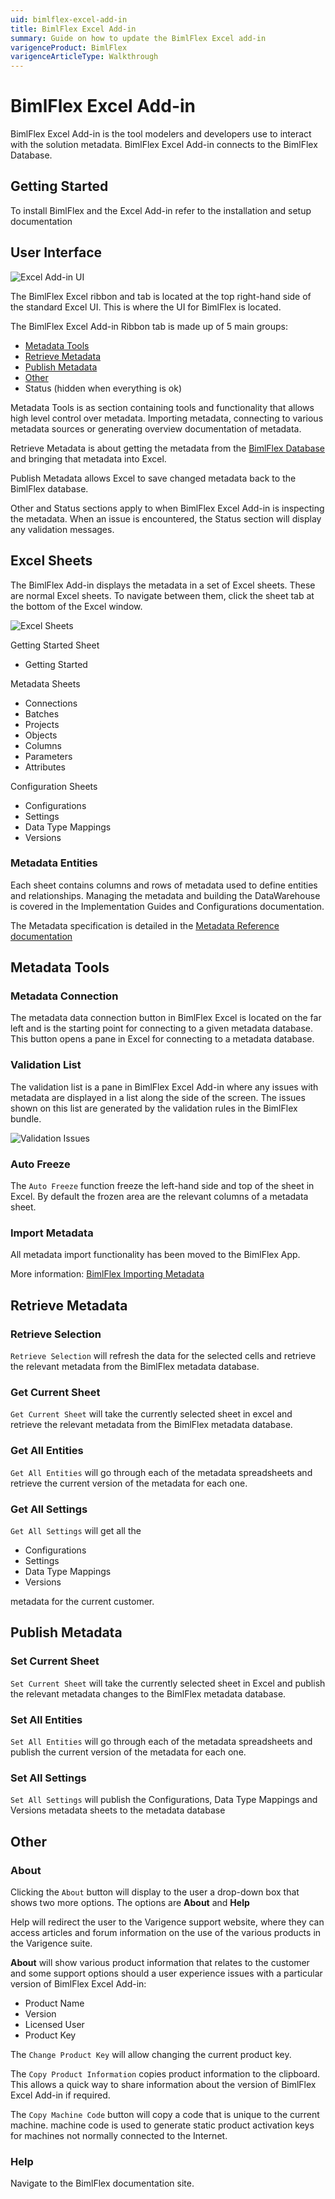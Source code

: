 ```yaml
---
uid: bimlflex-excel-add-in
title: BimlFlex Excel Add-in
summary: Guide on how to update the BimlFlex Excel add-in
varigenceProduct: BimlFlex
varigenceArticleType: Walkthrough
---
```

# BimlFlex Excel Add-in

BimlFlex Excel Add-in is the tool modelers and developers use to interact with the solution metadata. BimlFlex Excel Add-in connects to the BimlFlex Database.

## Getting Started

To install BimlFlex and the Excel Add-in refer to the installation and setup documentation

## User Interface

![Excel Add-in UI](../user-guide/images/bimlflex-ss-v5-excel-documentation-ui.png "Excel Add-in UI")

The BimlFlex Excel ribbon and tab is located at the top right-hand side of the standard Excel UI. This is where the UI for BimlFlex is located.

The BimlFlex Excel Add-in Ribbon tab is made up of 5 main groups:

* [Metadata Tools](#metadata-tools)
* [Retrieve Metadata](#retrieve-metadata)
* [Publish Metadata](#publish-metadata)
* [Other](#other)
* Status (hidden when everything is ok)

Metadata Tools is as section containing tools and functionality that allows high level control over metadata. Importing metadata, connecting to various metadata sources or generating overview documentation of metadata.

Retrieve Metadata is about getting the metadata from the [BimlFlex Database](xref:bimlflex-components-metadata-database) and bringing that metadata into Excel.

Publish Metadata allows Excel to save changed metadata back to the BimlFlex database.

Other and Status sections apply to when BimlFlex Excel Add-in is inspecting the metadata. When an issue is encountered, the Status section will display any validation messages.

## Excel Sheets

The BimlFlex Add-in displays the metadata in a set of Excel sheets. These are normal Excel sheets. To navigate between them, click the sheet tab at the bottom of the Excel window.

![Excel Sheets](../user-guide/images/bimlflex-ss-v5-excel-sheets.png "Excel Sheets")

Getting Started Sheet

* Getting Started

Metadata Sheets

* Connections
* Batches
* Projects
* Objects
* Columns
* Parameters
* Attributes

Configuration Sheets

* Configurations
* Settings
* Data Type Mappings
* Versions

### Metadata Entities

Each sheet contains columns and rows of metadata used to define entities and relationships. Managing the metadata and building the DataWarehouse is covered in the Implementation Guides and Configurations documentation.

The Metadata specification is detailed in the [Metadata Reference documentation](xref:bimlflex-metadata-entity-definitions)

## Metadata Tools

### Metadata Connection

The metadata data connection button in BimlFlex Excel is located on the far left and is the starting point for connecting to a given metadata database. This button opens a pane in Excel for connecting to a metadata database.

### Validation List

The validation list is a pane in BimlFlex Excel Add-in where any issues with metadata are displayed in a list along the side of the screen. The issues shown on this list are generated by the validation rules in the BimlFlex bundle.

![Validation Issues](../user-guide/images/bimlflex-ss-v5-excel-document-actions-pane-validation.png "Validation Issues")

### Auto Freeze

The `Auto Freeze` function freeze the left-hand side and top of the sheet in Excel. By default the frozen area are the relevant columns of a metadata sheet.

### Import Metadata

All metadata import functionality has been moved to the BimlFlex App.

More information: [BimlFlex Importing Metadata](xref:bimlflex-concepts-importing-metadata)

## Retrieve Metadata

### Retrieve Selection

`Retrieve Selection` will refresh the data for the selected cells and retrieve the relevant metadata from the BimlFlex metadata database.

### Get Current Sheet

`Get Current Sheet` will take the currently selected sheet in excel and retrieve the relevant metadata from the BimlFlex metadata database.

### Get All Entities

`Get All Entities` will go through each of the metadata spreadsheets and retrieve the current version of the metadata for each one.

### Get All Settings

`Get All Settings` will get all the

* Configurations
* Settings
* Data Type Mappings
* Versions

metadata for the current customer.

## Publish Metadata

### Set Current Sheet

`Set Current Sheet` will take the currently selected sheet in Excel and publish the relevant metadata changes to the BimlFlex metadata database.

### Set All Entities

`Set All Entities` will go through each of the metadata spreadsheets and publish the current version of the metadata for each one.

### Set All Settings

`Set All Settings` will publish the Configurations, Data Type Mappings and Versions metadata sheets to the metadata database

## Other

### About

Clicking the `About` button will display to the user a drop-down box that shows two more options. The options are **About** and **Help**

Help will redirect the user to the Varigence support website, where they can access articles and forum information on the use of the various products in the Varigence suite.

**About** will show various product information that relates to the customer and some support options should a user experience issues with a particular version of BimlFlex Excel Add-in:

* Product Name
* Version
* Licensed User
* Product Key

The `Change Product Key` will allow changing the current product key.

The `Copy Product Information` copies product information to the clipboard. This allows a quick way to share information about the version of BimlFlex Excel Add-in if required.

The `Copy Machine Code` button will copy a code that is unique to the current machine. machine code is used to generate static product activation keys for machines not normally connected to the Internet.

### Help

Navigate to the BimlFlex documentation site.
